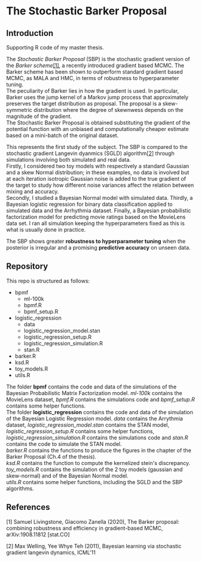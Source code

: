 # The Stochastic Barker Proposal


## Introduction
Supporting R code of my master thesis.  

The *Stochastic Barker Proposal* (SBP) is the stochastic gradient version of the *Barker scheme*[[1]](#1), a recently introduced gradient based MCMC. The Barker scheme has been shown to outperform standard gradient based MCMC, as MALA and HMC, in terms of robustness to hyperparameter tuning.  
The peculiarity of Barker lies in how the gradient is used. In particular, Barker uses the jump kernel of a Markov jump process that approximately preserves the target distribution as proposal. The proposal is a skew-symmetric distribution where the degree of skewnwess depends on the magnitude of the gradient.  
The Stochastic Barker Proposal is obtained substituting the gradient of the potential function with an unbiased and computationally cheaper estimate based on a mini-batch of the original dataset.  

This represents the first study of the subject. The SBP is compared to the stochastic gradient Langevin dyanmics (SGLD) algorithm[[2]](#2) through simulations involving both simulated and real data.  
Firstly, I considered two toy models with respectively a standard Gaussian and a skew Normal distribution; in these examples, no data is involved but at each iteration isotropic Gaussian noise is added to the true gradient of the target to study how different noise variances affect the relation between mixing and accuracy.  
Secondly, I studied a Bayesian Normal model with simulated data. Thirdly, a Bayesian logistic regression for binary data classification applied to simulated data and the Arrhythmia dataset. Finally, a Bayesian probabilistic factorization model for predicting movie ratings based on the MovieLens data set. I ran all simulation keeping the hyperparameters fixed as this is what is usually done in practice.   

The SBP shows greater **robustness to hyperparameter tuning** when the posterior is irregular and a promising **predictive accuracy** on unseen data.

## Repository
This repo is structured as follows:
- bpmf 
  - ml-100k
  - bpmf.R
  - bpmf_setup.R  
- logistic_regression
  -  data
  -  logistic_regression_model.stan
  -  logistic_regression_setup.R
  -  logistic_regression_simulation.R
  -  stan.R
- barker.R
- ksd.R
- toy_models.R
- utils.R

The folder **bpmf** contains the code and data of the simulations of the Bayesian Probabilistic Matrix Factorization model. *ml-100k* contains the MovieLens dataset, *bpmf.R* contains the simulations code and *bpmf_setup.R* contains some helper functions.  
The folder **logistic_regression** contains the code and data of the simulation of the Bayesian Logistic Regression model. *data* contains the Arrythmia dataset, *logistic_regression_model.stan* contains the STAN model, *logistic_regression_setup.R* contains some helper functions, *logistic_regression_simulation.R* contains the simulations code and *stan.R* contains the code to simulate the STAN model.  
*barker.R* contains the functions to produce the figures in the chapter of the Barker Proposal (Ch.4 of the thesis).  
*ksd.R* contains the function to compute the kernelized stein's discrepancy.  
*toy_models.R* contains the simulation of the 2 toy models (gaussian and skew-normal) and of the Bayesian Normal model.  
*utils.R* contains some helper functions, including the SGLD and the SBP algorithms.

## References
<a id="1">[1]</a> 
Samuel Livingstone, Giacomo Zanella (2020),
The Barker proposal: combining robustness and efficiency in gradient-based MCMC,
arXiv:1908.11812 [stat.CO]

<a id="2">[2]</a> 
Max Welling, Yee Whye Teh (2011),
Bayesian learning via stochastic gradient langevin dynamics,
ICML'11
